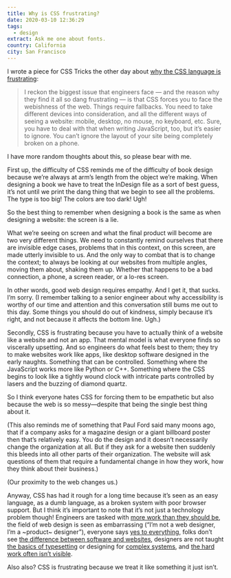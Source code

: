```yaml
---
title: Why is CSS frustrating?
date: 2020-03-10 12:36:29
tags:
  - design
extract: Ask me one about fonts.
country: California
city: San Francisco
---
```


I wrote a piece for CSS Tricks the other day about [why the CSS language is frustrating](https://css-tricks.com/why-is-css-frustrating/):

> I reckon the biggest issue that engineers face — and the reason why they find it all so dang frustrating — is that CSS forces you to face the webishness of the web. Things require fallbacks. You need to take different devices into consideration, and all the different ways of seeing a website: mobile, desktop, no mouse, no keyboard, etc. Sure, you have to deal with that when writing JavaScript, too, but it’s easier to ignore. You can’t ignore the layout of your site being completely broken on a phone.

I have more random thoughts about this, so please bear with me.

First up, the difficulty of CSS reminds me of the difficulty of book design because we’re always at arm’s length from the object we’re making. When designing a book we have to treat the InDesign file as a sort of best guess, it’s not until we print the dang thing that we begin to see all the problems. The type is too big! The colors are too dark! Ugh!

So the best thing to remember when designing a book is the same as when designing a website: the screen is a lie.

What we’re seeing on screen and what the final product will become are two very different things. We need to constantly remind ourselves that there are invisible edge cases, problems that in this context, on this screen, are made utterly invisible to us. And the only way to combat that is to change the context; to always be looking at our websites from multiple angles, moving them about, shaking them up. Whether that happens to be a bad connection, a phone, a screen reader, or a lo-res screen.

In other words, good web design requires empathy. And I get it, that sucks. I’m sorry. (I remember talking to a senior engineer about why accessibility is worthy of our time and attention and this conversation still bums me out to this day. Some things you should do out of kindness, simply because it’s right, and not because it affects the bottom line. Ugh.)

Secondly, CSS is frustrating because you have to actually think of a website like a website and not an app. That mental model is what everyone finds so viscerally upsetting. And so engineers do what feels best to them; they try to make websites work like apps, like desktop software designed in the early naughts. Something that can be controlled. Something where the JavaScript works more like Python or C++. Something where the CSS begins to look like a tightly wound clock with intricate parts controlled by lasers and the buzzing of diamond quartz.

So I think everyone hates CSS for forcing them to be empathetic but also because the web is so messy—despite that being the single best thing about it.

(This also reminds me of something that Paul Ford said many moons ago, that if a company asks for a magazine design or a giant billboard poster then that’s relatively easy. You do the design and it doesn’t necessarily change the organization at all. But if they ask for a website then suddenly this bleeds into all other parts of their organization. The website will ask questions of them that require a fundamental change in how they work, how they think about their business.)

(Our proximity to the web changes us.)

Anyway, CSS has had it rough for a long time because it’s seen as an easy language, as a dumb language, as a broken system with poor browser support. But I think it’s important to note that it’s not just a technology problem though! Engineers are tasked with [more work than they should be](https://www.robinrendle.com/notes/i-dont-believe-in-full-stack-engineering), the field of web design is seen as embarrassing (“I’m not a web designer, I’m a ~product~ designer”), everyone says [yes to everything](https://css-tricks.com/no-absolutely-not/), folks don’t see [the difference between software and websites](https://adactio.com/journal/13229), designers are not taught [the basics of typesetting](https://www.robinrendle.com/notes/the-smallest-difference) or designing for [complex systems](/essays/systems-mistakes-and-the-sea), and [the hard work often isn’t visible](https://css-tricks.com/design-systems-and-portfolios/).

Also also? CSS is frustrating because we treat it like something it just isn’t.
